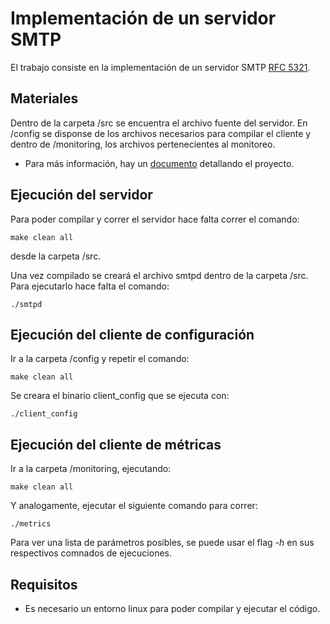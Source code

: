 # Implementación de un servidor SMTP

El trabajo consiste en la implementación de un servidor SMTP [RFC 5321](https://datatracker.ietf.org/doc/html/rfc5321).

## Materiales

Dentro de la carpeta /src se encuentra el archivo fuente del servidor.
En /config se disponse de los archivos necesarios para compilar el cliente y dentro de /monitoring, los archivos pertenecientes al monitoreo.

- Para más información, hay un [documento](docs/Informe%20Protocolos%20de%20Comunicación%20Grupo%208.pdf) detallando el proyecto.

## Ejecución del servidor

Para poder compilar y correr el servidor hace falta correr el comando:

```
make clean all
```
desde la carpeta /src.

Una vez compilado se creará el archivo smtpd dentro de la carpeta /src. Para ejecutarlo hace falta el comando:

```
./smtpd
```

## Ejecución del cliente de configuración

Ir a la carpeta /config y repetir el comando:

```
make clean all
```

Se creara el binario client_config que se ejecuta con:

```
./client_config
```

## Ejecución del cliente de métricas

Ir a la carpeta /monitoring, ejecutando:

```
make clean all
```

Y analogamente, ejecutar el siguiente comando para correr:

```
./metrics
```

Para ver una lista de parámetros posibles, se puede usar el flag _-h_ en sus respectivos comnados de ejecuciones.

## Requisitos

- Es necesario un entorno linux para poder compilar y ejecutar el código.
